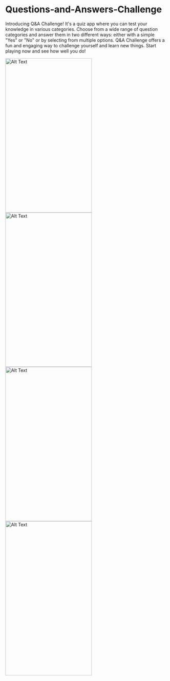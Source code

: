 ﻿# Questions-and-Answers-Challenge
 
 Introducing Q&A Challenge! It's a quiz app where you can test your knowledge in various categories. Choose from a wide range of question categories and answer them in two different ways: either with a simple "Yes" or "No" 
 or by selecting from multiple options. Q&A Challenge offers a fun and engaging way to challenge yourself and learn new things. Start playing now and see how well you do!
 
 <img src="https://github.com/fedorov-andrii-andriiovych/Questions-and-Answers-Challenge-Compose/assets/120781663/c919dbff-fb34-4d3c-9d85-1206ee42ee70" alt="Alt Text" width="270" height="480">
 <img src="https://github.com/fedorov-andrii-andriiovych/Questions-and-Answers-Challenge-Compose/assets/120781663/f8e6ab39-e880-4dcb-a050-5f70e2870c45" alt="Alt Text" width="270" height="480">
<img src="https://github.com/fedorov-andrii-andriiovych/Questions-and-Answers-Challenge-Compose/assets/120781663/32d4a397-b55c-4989-985e-32b8d537e507" alt="Alt Text" width="270" height="480">
<img src="https://github.com/fedorov-andrii-andriiovych/Questions-and-Answers-Challenge-Compose/assets/120781663/b039951f-60fd-41b9-9caa-4990876aa8cb" alt="Alt Text" width="270" height="480">


